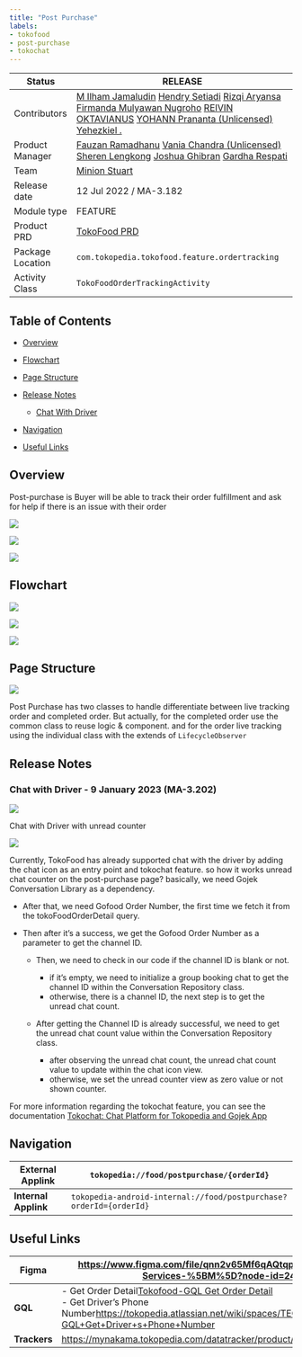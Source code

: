 ```yaml
---
title: "Post Purchase"
labels:
- tokofood
- post-purchase
- tokochat
---
```







| **Status** | <!--start status:GREEN-->RELEASE<!--end status-->  |
| --- | --- |
| Contributors | [M Ilham Jamaludin](https://tokopedia.atlassian.net/wiki/people/5c87306ea329a40b8555c1ca?ref=confluence) [Hendry Setiadi](https://tokopedia.atlassian.net/wiki/people/5c94ae68999a3f2d4cae9b85?ref=confluence) [Rizqi Aryansa](https://tokopedia.atlassian.net/wiki/people/5e25ee87006fae0ca232e1ac?ref=confluence) [Firmanda Mulyawan Nugroho](https://tokopedia.atlassian.net/wiki/people/5d91c148fdfa560dcc3a040f?ref=confluence) [REIVIN OKTAVIANUS](https://tokopedia.atlassian.net/wiki/people/5dae89dab86cd40c2da5ad2f?ref=confluence) [YOHANN Prananta (Unlicensed)](https://tokopedia.atlassian.net/wiki/people/5de4eab04ae7b80d0d19f990?ref=confluence) [Yehezkiel .](https://tokopedia.atlassian.net/wiki/people/5c94aa7a7792242c8613ad14?ref=confluence)  |
| Product Manager | [Fauzan Ramadhanu](https://tokopedia.atlassian.net/wiki/people/5b6b99772f51d429dce93e93?ref=confluence) [Vania Chandra (Unlicensed)](https://tokopedia.atlassian.net/wiki/people/5c735c615b4c267532745762?ref=confluence) [Sheren Lengkong](https://tokopedia.atlassian.net/wiki/people/5de4c4a27474110e2311ebec?ref=confluence) [Joshua Ghibran](https://tokopedia.atlassian.net/wiki/people/70121:7d12fd85-be0a-4d0c-a14e-8279fe20ff69?ref=confluence) [Gardha Respati](https://tokopedia.atlassian.net/wiki/people/5bf669b40495101184444320?ref=confluence)  |
| Team | [Minion Stuart](https://tokopedia.atlassian.net/people/team/eeba862a-bd9d-472c-b901-415b15b1a37e?ref=directory&src=peopleMenu) |
| Release date | 12 Jul 2022 / <!--start status:GREY-->MA-3.182<!--end status-->  |
| Module type |  <!--start status:YELLOW-->FEATURE<!--end status--> |
| Product PRD | [TokoFood PRD](https://docs.google.com/document/d/1GnxJ1JUmOd8vCG0zpOl1K990w9ex4-YBsvf0XM_lvNU) |
| Package Location | `com.tokopedia.tokofood.feature.ordertracking` |
| Activity Class | `TokoFoodOrderTrackingActivity` |

## Table of Contents

- [Overview](https://tokopedia.atlassian.net/wiki/spaces/PA/pages/1990198460/Post+Purchase#%5BhardBreak%5D%5BhardBreak%5DOverview)
- [Flowchart](https://tokopedia.atlassian.net/wiki/spaces/PA/pages/1990198460/Post+Purchase#Flowchart)
- [Page Structure](https://tokopedia.atlassian.net/wiki/spaces/PA/pages/1990198460/Post+Purchase#Page-Structure)
- [Release Notes](https://tokopedia.atlassian.net/wiki/spaces/PA/pages/1990198460/Post+Purchase#%5BhardBreak%5DRelease-Notes)


	- [Chat With Driver](https://tokopedia.atlassian.net/wiki/spaces/PA/pages/1990198460/Post+Purchase#Chat-with-Driver---9-January-2023-(MA-3.202))
- [Navigation](https://tokopedia.atlassian.net/wiki/spaces/PA/pages/1990198460/Post+Purchase#%5BhardBreak%5DNavigation)
- [Useful Links](https://tokopedia.atlassian.net/wiki/spaces/PA/pages/1990198460/Post+Purchase#Useful-Links)

## Overview

Post-purchase is Buyer will be able to track their order fulfillment and ask for help if there is an issue with their order  








![](res/image-20220628-100919.png)





![](res/image-20220628-101124.png)







![](res/image-20220628-102341.png)











## Flowchart

![](res/NTOCEYA98H8fTSxa-V6qkr6AqZqkJpk9zyWozYc5dszV0Kd1iQBwfz5tgtBSJvh04ql4djN5kBAmmRRIiNp4an3nsi36EsdGFsanv5AbJBqjcowT9t3Nuvu5cJg8CbDusNIdZI4YfLVN6fbPNtaiSg)

![](res/HMTM3ShDc9t5nQkvYJ9FTY8sMUtVdC2DugncFNEex7x6FiTNnO1Xo0-E9_u6cobFR4uwfYno98uktVf_rycr44kGhcxCzZBT53moecU848SI-kDrKAwDc8rgoM_A3muucyw9xN2e6Z9x6mFmg4bmyA)

![](res/sGLB9s5jyfpR2x0Pr9N82pwkxgAVB5abiWmdiIvtfBHYdDvhzwNYGuc99l1w7xFhBi9er0h5qlbcyvFv9aIqOOodeNNYQiFSbr9NEoOVucR6RQaPMtHUpdYmhXlKGoNe263U3zVyAgAI6i8alZODMg)

## **Page Structure**

![](res/PostPurchaseStructure.drawio%20%282%29-20220628-165647.png)

Post Purchase has two classes to handle differentiate between live tracking order and completed order. But actually, for the completed order use the common class to reuse logic & component. and for the order live tracking using the individual class with the extends of `LifecycleObserver`

## Release Notes

### Chat with Driver - 9 January 2023 (**MA-3.202**)







![](res/Order%20detail.png)

Chat with Driver with unread counter





![](res/Chat%20Driver%20in%20Tokofood.drawio%20%282%29.png)







Currently, TokoFood has already supported chat with the driver by adding the chat icon as an entry point and tokochat feature. so how it works unread chat counter on the post-purchase page? basically, we need Gojek Conversation Library as a dependency. 

- After that, we need Gofood Order Number, the first time we fetch it from the tokoFoodOrderDetail query.
- Then after it’s a success, we get the Gofood Order Number as a parameter to get the channel ID.


	- Then, we need to check in our code if the channel ID is blank or not. 
	
	
		- if it’s empty, we need to initialize a group booking chat to get the channel ID within the Conversation Repository class.
		- otherwise, there is a channel ID, the next step is to get the unread chat count.
	- After getting the Channel ID is already successful, we need to get the unread chat count value within the Conversation Repository class. 
	
	
		- after observing the unread chat count, the unread chat count value to update within the chat icon view.
		- otherwise, we set the unread counter view as zero value or not shown counter.

For more information regarding the tokochat feature, you can see the documentation [Tokochat: Chat Platform for Tokopedia and Gojek App](/wiki/spaces/PA/pages/2150138353/Tokochat%3A+Chat+Platform+for+Tokopedia+and+Gojek+App) 

## Navigation



| **External Applink** | `tokopedia://food/postpurchase/{orderId}` |
| --- | --- |
| **Internal Applink** | `tokopedia-android-internal://food/postpurchase?orderId={orderId}` |

## Useful Links



| **Figma** | <https://www.figma.com/file/qnn2v65Mf6qAQtqpjlao9S/TokoFood---Platform-Services-%5BM%5D?node-id=2401%3A235528>  |
| --- | --- |
| **GQL** | - Get Order Detail[Tokofood-GQL Get Order Detail](/wiki/spaces/TECH/pages/1927381097/Tokofood-GQL+Get+Order+Detail)<br/>- Get Driver’s Phone Number<https://tokopedia.atlassian.net/wiki/spaces/TECH/pages/1946325236/Tokofood-GQL+Get+Driver+s+Phone+Number><br/> |
| **Trackers** | <https://mynakama.tokopedia.com/datatracker/product/requestdetail/view/3059>  |




